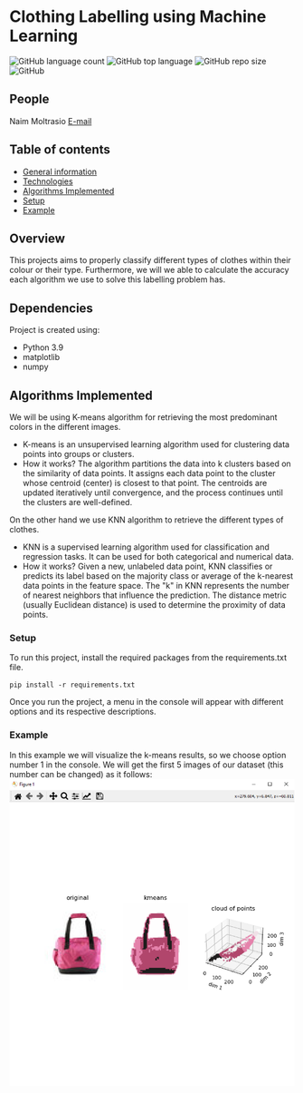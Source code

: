 # Clothing Labelling using Machine Learning
![GitHub language count](https://img.shields.io/github/languages/count/naimmoltrasio/Clothes-Classification-using-KNN-and-KMeans.svg)
![GitHub top language](https://img.shields.io/github/languages/top/naimmoltrasio/Clothes-Classification-using-KNN-and-KMeans.svg)
![GitHub repo size](https://img.shields.io/github/repo-size/naimmoltrasio/Clothes-Classification-using-KNN-and-KMeans.svg)
![GitHub](https://img.shields.io/github/license/naimmoltrasio/Clothes-Classification-using-KNN-and-KMeans.svg)

## People

Naim Moltrasio [E-mail](mailto:naim.moltrasio@gmail.com "E-mail")

## Table of contents
* [General information](#general-info)
* [Technologies](#technologies)
* [Algorithms Implemented](#algorithms-implemented)
* [Setup](#setup)
* [Example](#example)

## Overview
This projects aims to properly classify different types of clothes within their colour or their type. Furthermore, we will we able to calculate the accuracy each algorithm we use to solve this labelling problem has.

## Dependencies
Project is created using:
 * Python 3.9
 * matplotlib
 * numpy
   
## Algorithms Implemented
We will be using K-means algorithm for retrieving the most predominant colors in the different images.
 * K-means is an unsupervised learning algorithm used for clustering data points into groups or clusters.
 * How it works? The algorithm partitions the data into k clusters based on the similarity of data points. It assigns each data point to the cluster whose centroid (center) is closest to that point. The centroids are updated iteratively until convergence, and the process continues until the clusters are well-defined.

On the other hand we use KNN algorithm to retrieve the different types of clothes.

 - KNN is a supervised learning algorithm used for classification and regression tasks. It can be used for both categorical and numerical data.
 - How it works? Given a new, unlabeled data point, KNN classifies or predicts its label based on the majority class or average of the k-nearest data points in the feature space. The "k" in KNN represents the number of nearest neighbors that influence the prediction. The distance metric (usually Euclidean distance) is used to determine the proximity of data points.

### Setup 
To run this project, install the required packages from the requirements.txt file.
```
pip install -r requirements.txt
```
Once you run the project, a menu in the console will appear with different options and its respective descriptions.
### Example
In this example we will visualize the k-means results, so we choose option number 1 in the console.
We will get the first 5 images of our dataset (this number can be changed) as it follows:
![k-means](results/k-means.PNG)

